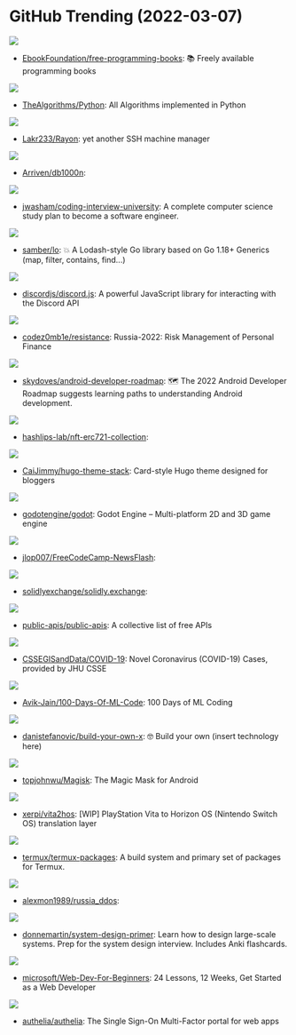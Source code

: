 # GitHub Trending (2022-03-07)

![](https://img.shields.io/badge/none-New%20444-green?style=flat-square&logo=appveyor)
- [EbookFoundation/free-programming-books](https://github.com/EbookFoundation/free-programming-books): 📚 Freely available programming books

![](https://img.shields.io/badge/Python-New%20215-green?style=flat-square&logo=appveyor)
- [TheAlgorithms/Python](https://github.com/TheAlgorithms/Python): All Algorithms implemented in Python

![](https://img.shields.io/badge/Swift-New%20209-green?style=flat-square&logo=appveyor)
- [Lakr233/Rayon](https://github.com/Lakr233/Rayon): yet another SSH machine manager

![](https://img.shields.io/badge/Go-New%2096-green?style=flat-square&logo=appveyor)
- [Arriven/db1000n](https://github.com/Arriven/db1000n): 

![](https://img.shields.io/badge/none-New%20257-green?style=flat-square&logo=appveyor)
- [jwasham/coding-interview-university](https://github.com/jwasham/coding-interview-university): A complete computer science study plan to become a software engineer.

![](https://img.shields.io/badge/Go-New%20641-green?style=flat-square&logo=appveyor)
- [samber/lo](https://github.com/samber/lo): 💥 A Lodash-style Go library based on Go 1.18+ Generics (map, filter, contains, find...)

![](https://img.shields.io/badge/JavaScript-New%20262-green?style=flat-square&logo=appveyor)
- [discordjs/discord.js](https://github.com/discordjs/discord.js): A powerful JavaScript library for interacting with the Discord API

![](https://img.shields.io/badge/none-New%2075-green?style=flat-square&logo=appveyor)
- [codez0mb1e/resistance](https://github.com/codez0mb1e/resistance): Russia-2022: Risk Management of Personal Finance

![](https://img.shields.io/badge/Kotlin-New%2061-green?style=flat-square&logo=appveyor)
- [skydoves/android-developer-roadmap](https://github.com/skydoves/android-developer-roadmap): 🗺 The 2022 Android Developer Roadmap suggests learning paths to understanding Android development.

![](https://img.shields.io/badge/TypeScript-New%2010-green?style=flat-square&logo=appveyor)
- [hashlips-lab/nft-erc721-collection](https://github.com/hashlips-lab/nft-erc721-collection): 

![](https://img.shields.io/badge/HTML-New%20185-green?style=flat-square&logo=appveyor)
- [CaiJimmy/hugo-theme-stack](https://github.com/CaiJimmy/hugo-theme-stack): Card-style Hugo theme designed for bloggers

![](https://img.shields.io/badge/C%2B%2B-New%2057-green?style=flat-square&logo=appveyor)
- [godotengine/godot](https://github.com/godotengine/godot): Godot Engine – Multi-platform 2D and 3D game engine

![](https://img.shields.io/badge/HTML-New%2020-green?style=flat-square&logo=appveyor)
- [jlop007/FreeCodeCamp-NewsFlash](https://github.com/jlop007/FreeCodeCamp-NewsFlash): 

![](https://img.shields.io/badge/JavaScript-New%2013-green?style=flat-square&logo=appveyor)
- [solidlyexchange/solidly.exchange](https://github.com/solidlyexchange/solidly.exchange): 

![](https://img.shields.io/badge/Python-New%20445-green?style=flat-square&logo=appveyor)
- [public-apis/public-apis](https://github.com/public-apis/public-apis): A collective list of free APIs

![](https://img.shields.io/badge/none-New%208-green?style=flat-square&logo=appveyor)
- [CSSEGISandData/COVID-19](https://github.com/CSSEGISandData/COVID-19): Novel Coronavirus (COVID-19) Cases, provided by JHU CSSE

![](https://img.shields.io/badge/none-New%20175-green?style=flat-square&logo=appveyor)
- [Avik-Jain/100-Days-Of-ML-Code](https://github.com/Avik-Jain/100-Days-Of-ML-Code): 100 Days of ML Coding

![](https://img.shields.io/badge/none-New%20175-green?style=flat-square&logo=appveyor)
- [danistefanovic/build-your-own-x](https://github.com/danistefanovic/build-your-own-x): 🤓 Build your own (insert technology here)

![](https://img.shields.io/badge/C%2B%2B-New%2092-green?style=flat-square&logo=appveyor)
- [topjohnwu/Magisk](https://github.com/topjohnwu/Magisk): The Magic Mask for Android

![](https://img.shields.io/badge/C-New%20162-green?style=flat-square&logo=appveyor)
- [xerpi/vita2hos](https://github.com/xerpi/vita2hos): [WIP] PlayStation Vita to Horizon OS (Nintendo Switch OS) translation layer

![](https://img.shields.io/badge/Shell-New%2019-green?style=flat-square&logo=appveyor)
- [termux/termux-packages](https://github.com/termux/termux-packages): A build system and primary set of packages for Termux.

![](https://img.shields.io/badge/Python-New%2056-green?style=flat-square&logo=appveyor)
- [alexmon1989/russia_ddos](https://github.com/alexmon1989/russia_ddos): 

![](https://img.shields.io/badge/Python-New%20175-green?style=flat-square&logo=appveyor)
- [donnemartin/system-design-primer](https://github.com/donnemartin/system-design-primer): Learn how to design large-scale systems. Prep for the system design interview. Includes Anki flashcards.

![](https://img.shields.io/badge/JavaScript-New%20358-green?style=flat-square&logo=appveyor)
- [microsoft/Web-Dev-For-Beginners](https://github.com/microsoft/Web-Dev-For-Beginners): 24 Lessons, 12 Weeks, Get Started as a Web Developer

![](https://img.shields.io/badge/Go-New%2075-green?style=flat-square&logo=appveyor)
- [authelia/authelia](https://github.com/authelia/authelia): The Single Sign-On Multi-Factor portal for web apps

